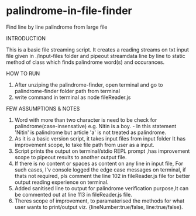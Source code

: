 # palindrome-in-file-finder
Find line by line palindrome from large file

INTRODUCTION

This is a basic file streaming script.
It creates a reading streams on txt input file given in ./input-files folder
and pipeout streamdata line by line to static method of class which finds palindrome
word(s) and occurances.

HOW TO RUN 

1. After unziping the palindrome-finder, open terminal and go to palindrome-finder
   folder path from terminal
2. write command in terminal as
   node fileReader.js

FEW ASSUMPTIONS & NOTES

1. Word with more than two character is need to be check for palindrome(case-insensative)
   e.g. Nitin is a boy. - In this statement 'Nitin' is palindrome but 
   article 'a' is not treated as palindrome. 
2. As it is a basic version script, it takes input files from input folder 
   It has improvement scope, to take file path from user as a input.
3. Script prints the output on terminal/stdio REPL prompt ,has improvement scope
   to pipeout results to another output file.
4. If there is no content or spaces as content on any line in input file, For 
   such cases, I'v console logged the edge case messages on terminal, if thats 
   not required, pls comment the  line 102 in fileReader.js file for better 
   output reading experience on terminal.
5. Added sanitised line to output for palindrome verification purpose,It can be 
   commented out at line 113 in fileReader.js file. 
6. Theres scope of improvement, to paramaterised the methods for what user wants 
   to print/output viz. {lineNumber:true/false, line:true/false}.